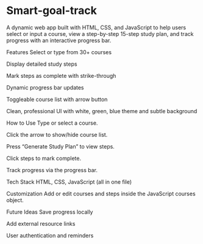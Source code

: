 # Smart-goal-track
A dynamic web app built with HTML, CSS, and JavaScript to help users select or input a course, view a step-by-step 15-step study plan, and track progress with an interactive progress bar.

Features
Select or type from 30+ courses

Display detailed study steps

Mark steps as complete with strike-through

Dynamic progress bar updates

Toggleable course list with arrow button

Clean, professional UI with white, green, blue theme and subtle background

How to Use
Type or select a course.

Click the arrow to show/hide course list.

Press “Generate Study Plan” to view steps.

Click steps to mark complete.

Track progress via the progress bar.

Tech Stack
HTML, CSS, JavaScript (all in one file)

Customization
Add or edit courses and steps inside the JavaScript courses object.

Future Ideas
Save progress locally

Add external resource links

User authentication and reminders


